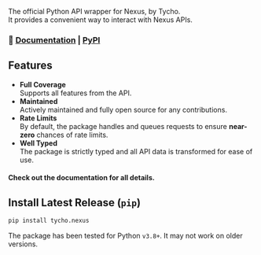 The official Python API wrapper for Nexus, by Tycho.  
It provides a convenient way to interact with Nexus APIs.

### 📖 [Documentation](https://github.com/TychoTeam/nexus-py/wiki) | [PyPI](https://pypi.org/project/tycho.nexus)

## Features

- **Full Coverage**  
  Supports all features from the API.
- **Maintained**  
  Actively maintained and fully open source for any contributions.
- **Rate Limits**  
  By default, the package handles and queues requests to ensure **near-zero** chances of rate limits.
- **Well Typed**  
  The package is strictly typed and all API data is transformed for ease of use.

#### Check out the documentation for all details.

## Install Latest Release (`pip`)

```sh
pip install tycho.nexus
```

The package has been tested for Python `v3.8+`. It may not work on older versions.
